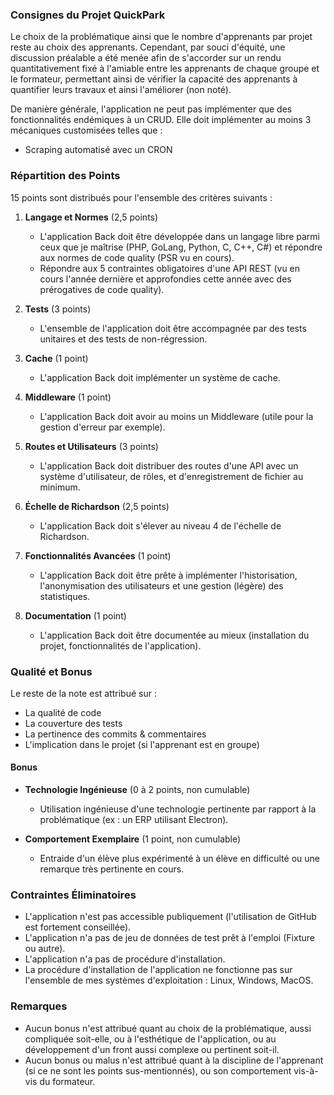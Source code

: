 ### Consignes du Projet QuickPark

Le choix de la problématique ainsi que le nombre d'apprenants par projet reste au choix des apprenants. Cependant, par souci d'équité, une discussion préalable a été menée afin de s'accorder sur un rendu quantitativement fixé à l'amiable entre les apprenants de chaque groupe et le formateur, permettant ainsi de vérifier la capacité des apprenants à quantifier leurs travaux et ainsi l'améliorer (non noté).

De manière générale, l'application ne peut pas implémenter que des fonctionnalités endémiques à un CRUD. Elle doit implémenter au moins 3 mécaniques customisées telles que :

-   Scraping automatisé avec un CRON

### Répartition des Points

15 points sont distribués pour l'ensemble des critères suivants :

1. **Langage et Normes** (2,5 points)

    - L'application Back doit être développée dans un langage libre parmi ceux que je maîtrise (PHP, GoLang, Python, C, C++, C#) et répondre aux normes de code quality (PSR vu en cours).
    - Répondre aux 5 contraintes obligatoires d'une API REST (vu en cours l'année dernière et approfondies cette année avec des prérogatives de code quality).

2. **Tests** (3 points)

    - L'ensemble de l'application doit être accompagnée par des tests unitaires et des tests de non-régression.

3. **Cache** (1 point)

    - L'application Back doit implémenter un système de cache.

4. **Middleware** (1 point)

    - L'application Back doit avoir au moins un Middleware (utile pour la gestion d'erreur par exemple).

5. **Routes et Utilisateurs** (3 points)

    - L'application Back doit distribuer des routes d'une API avec un système d'utilisateur, de rôles, et d'enregistrement de fichier au minimum.

6. **Échelle de Richardson** (2,5 points)

    - L'application Back doit s'élever au niveau 4 de l'échelle de Richardson.

7. **Fonctionnalités Avancées** (1 point)

    - L'application Back doit être prête à implémenter l'historisation, l'anonymisation des utilisateurs et une gestion (légère) des statistiques.

8. **Documentation** (1 point)
    - L'application Back doit être documentée au mieux (installation du projet, fonctionnalités de l'application).

### Qualité et Bonus

Le reste de la note est attribué sur :

-   La qualité de code
-   La couverture des tests
-   La pertinence des commits & commentaires
-   L'implication dans le projet (si l'apprenant est en groupe)

#### Bonus

-   **Technologie Ingénieuse** (0 à 2 points, non cumulable)

    -   Utilisation ingénieuse d'une technologie pertinente par rapport à la problématique (ex : un ERP utilisant Electron).

-   **Comportement Exemplaire** (1 point, non cumulable)
    -   Entraide d'un élève plus expérimenté à un élève en difficulté ou une remarque très pertinente en cours.

### Contraintes Éliminatoires

-   L'application n'est pas accessible publiquement (l'utilisation de GitHub est fortement conseillée).
-   L'application n'a pas de jeu de données de test prêt à l'emploi (Fixture ou autre).
-   L'application n'a pas de procédure d'installation.
-   La procédure d'installation de l'application ne fonctionne pas sur l'ensemble de mes systèmes d'exploitation : Linux, Windows, MacOS.

### Remarques

-   Aucun bonus n'est attribué quant au choix de la problématique, aussi compliquée soit-elle, ou à l'esthétique de l'application, ou au développement d'un front aussi complexe ou pertinent soit-il.
-   Aucun bonus ou malus n'est attribué quant à la discipline de l'apprenant (si ce ne sont les points sus-mentionnés), ou son comportement vis-à-vis du formateur.
